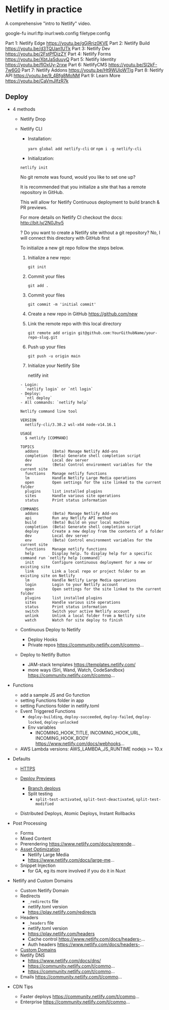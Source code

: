 # Netlify in practice

A comprehensive "intro to Netlify" video.

google-fu
inurl:ftp inurl:web.config filetype:config

Part 1: Netlify Edge https://youtu.be/gGjRrjz0KVE
Part 2: Netlify Build https://youtu.be/d3TQUan1UTk
Part 3: Netlify Dev https://youtu.be/2FstPfDizZY
Part 4: Netlify Forms https://youtu.be/XbtJaSduuyQ
Part 5: Netlify Identity https://youtu.be/fIOxUy-2rxw
Part 6: NetlifyCMS https://youtu.be/Sl2kF-7w6G0
Part 7: Netlify Addons https://youtu.be/Ht9WUloWTlg
Part 8: Netlify API https://youtu.be/9_4Bfg8MoNM
Part 9: Learn More https://youtu.be/CaVmJIfzR7k

## Deploy

- 4 methods

  - Netlify Drop

  - Netlify CLI
  
    - Installation:
    
      `yarn global add netlify-cli`
      or `npm i -g netlify-cli`

    - Initialization:

     `netlify init`
     
     No git remote was found, would you like to set one up?
     
     It is recommended that you initialize a site that has a remote 
     repository in GitHub.
     
     This will allow for Netlify Continuous deployment to build branch & PR previews.
     
     For more details on Netlify CI checkout the docs: http://bit.ly/2N0Jhy5
     
     ? Do you want to create a Netlify site without a git repository? 
     No, I will connect this directory with GitHub first
     
     To initialize a new git repo follow the steps below.
     
     1. Initialize a new repo:
     
        `git init`
     
     2. Commit your files
     
        `git add .`
     
     3. Commit your files
     
        `git commit -m 'initial commit'`
     
     4. Create a new repo in GitHub https://github.com/new
     
     5. Link the remote repo with this local directory
     
        `git remote add origin git@github.com:YourGithubName/your-repo-slug.git`
     
     6. Push up your files
     
        `git push -u origin main`
     
     7. Initialize your Netlify Site
     
        netlify init

    ```
    - Login:
      `netlify login` or `ntl login`
    - Deploy:
      `ntl deploy`
    - All commands: `netlify help`
    
    Netlify command line tool

    VERSION
      netlify-cli/3.30.2 wsl-x64 node-v14.16.1
    
    USAGE
      $ netlify [COMMAND]
    
    TOPICS
      addons      (Beta) Manage Netlify Add-ons
      completion  (Beta) Generate shell completion script
      dev         Local dev server
      env         (Beta) Control environment variables for the current site
      functions   Manage netlify functions
      lm          Handle Netlify Large Media operations
      open        Open settings for the site linked to the current folder
      plugins     list installed plugins
      sites       Handle various site operations
      status      Print status information
    
    COMMANDS
      addons      (Beta) Manage Netlify Add-ons
      api         Run any Netlify API method
      build       (Beta) Build on your local machine
      completion  (Beta) Generate shell completion script
      deploy      Create a new deploy from the contents of a folder
      dev         Local dev server
      env         (Beta) Control environment variables for the current site
      functions   Manage netlify functions
      help        Display help. To display help for a specific command run `netlify help [command]`
      init        Configure continuous deployment for a new or existing site
      link        Link a local repo or project folder to an existing site on Netlify
      lm          Handle Netlify Large Media operations
      login       Login to your Netlify account
      open        Open settings for the site linked to the current folder
      plugins     list installed plugins
      sites       Handle various site operations
      status      Print status information
      switch      Switch your active Netlify account
      unlink      Unlink a local folder from a Netlify site
      watch       Watch for site deploy to finish
    
  - Continuous Deploy to Netlify
    - Deploy Hooks
    - Private repos https://community.netlify.com/t/commo...
  - Deploy to Netlify Button
    - JAM-stack templates https://templates.netlify.com/
    - more ways (Siri, Wand, Watch, CodeSandbox) https://community.netlify.com/t/commo...

- Functions
  - add a sample JS and Go function
  - setting Functions folder in app
  - setting Functions folder in netlify.toml
  - Event Triggered Functions
    - `deploy-building`, `deploy-succeeded`, `deploy-failed`, `deploy-locked`, `deploy-unlocked`
    - Env variables
      - INCOMING_HOOK_TITLE, INCOMING_HOOK_URL, INCOMING_HOOK_BODY https://www.netlify.com/docs/webhooks...
  - AWS Lambda versions: AWS_LAMBDA_JS_RUNTIME nodejs >= 10.x

- Defaults
  - [HTTPS](https://www.netlify.com/docs/ssl/)
  - [Deploy Previews](https://www.netlify.com/docs/continuo...)
    - [Branch deploys](https://www.netlify.com/docs/continuo...)
    - Split testing
      - `split-test-activated`, `split-test-deactivated`, `split-test-modified`

  - Distributed Deploys, Atomic Deploys, Instant Rollbacks
  
- Post Processing
  - Forms 
  - Mixed Content
  - Prerendering https://www.netlify.com/docs/prerende...
  - [Asset Optimization](https://www.netlify.com/blog/2019/08/...)
    - Netlify Large Media
    - https://www.netlify.com/docs/large-me...
  - Snippet Injection
    - for GA, eg its more involved if you do it in Nuxt
- Netlify and Custom Domains
  - Custom Netlify Domain
  - Redirects
    - `_redirects` file
    - netlify.toml version
    - https://play.netlify.com/redirects
  - Headers
    - `_headers` file
    - netlify.toml version
    - https://play.netlify.com/headers
    - Cache control https://www.netlify.com/docs/headers-...
    - Auth headers https://www.netlify.com/docs/headers-...
  - [Custom Domains](https://www.netlify.com/docs/custom-d...)
  - Netlify DNS
    - https://www.netlify.com/docs/dns/
    - https://community.netlify.com/t/commo...
    - https://community.netlify.com/t/commo...
  - Emails https://community.netlify.com/t/commo...
- CDN Tips
  - Faster deploys https://community.netlify.com/t/commo...
  - Enterprise https://community.netlify.com/t/commo...
